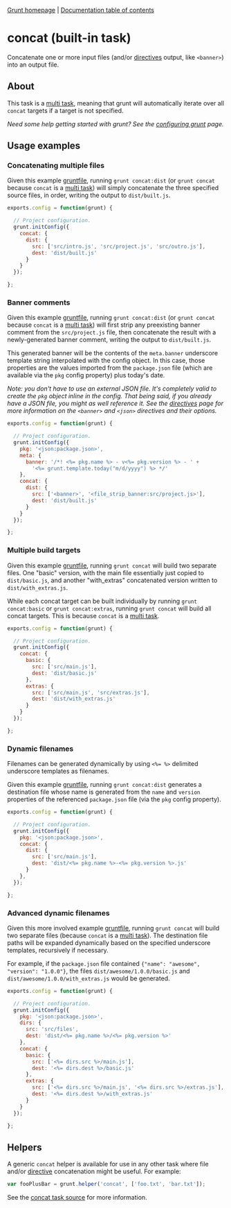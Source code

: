 [Grunt homepage](https://github.com/cowboy/grunt) | [Documentation table of contents](toc.md)

# concat (built-in task)
Concatenate one or more input files (and/or [directives](helpers_directives.md) output, like `<banner>`) into an output file.

## About

This task is a [multi task](tasks_creating.md), meaning that grunt will automatically iterate over all `concat` targets if a target is not specified.

_Need some help getting started with grunt? See the [configuring grunt](configuring.md) page._

## Usage examples

### Concatenating multiple files

Given this example [gruntfile](configuring.md), running `grunt concat:dist` (or `grunt concat` because `concat` is a [multi task](tasks_creating.md)) will simply concatenate the three specified source files, in order, writing the output to `dist/built.js`.

```javascript
exports.config = function(grunt) {

  // Project configuration.
  grunt.initConfig({
    concat: {
      dist: {
        src: ['src/intro.js', 'src/project.js', 'src/outro.js'],
        dest: 'dist/built.js'
      }
    }
  });

};
```

### Banner comments

Given this example [gruntfile](configuring.md), running `grunt concat:dist` (or `grunt concat` because `concat` is a [multi task](tasks_creating.md)) will first strip any preexisting banner comment from the `src/project.js` file, then concatenate the result with a newly-generated banner comment, writing the output to `dist/built.js`.

This generated banner will be the contents of the `meta.banner` underscore template string interpolated with the config object. In this case, those properties are the values imported from the `package.json` file (which are available via the `pkg` config property) plus today's date.

_Note: you don't have to use an external JSON file. It's completely valid to create the `pkg` object inline in the config. That being said, if you already have a JSON file, you might as well reference it. See the [directives](helpers_directives.md) page for more information on the `<banner>` and `<json>` directives and their options._

```javascript
exports.config = function(grunt) {

  // Project configuration.
  grunt.initConfig({
    pkg: '<json:package.json>',
    meta: {
      banner: '/*! <%= pkg.name %> - v<%= pkg.version %> - ' +
        '<%= grunt.template.today("m/d/yyyy") %> */'
    },
    concat: {
      dist: {
        src: ['<banner>', '<file_strip_banner:src/project.js>'],
        dest: 'dist/built.js'
      }
    }
  });

};
```

### Multiple build targets

Given this example [gruntfile](configuring.md), running `grunt concat` will build two separate files. One "basic" version, with the main file essentially just copied to `dist/basic.js`, and another "with_extras" concatenated version written to `dist/with_extras.js`.

While each concat target can be built individually by running `grunt concat:basic` or `grunt concat:extras`, running `grunt concat` will build all concat targets. This is because `concat` is a [multi task](tasks_creating.md).

```javascript
exports.config = function(grunt) {

  // Project configuration.
  grunt.initConfig({
    concat: {
      basic: {
        src: ['src/main.js'],
        dest: 'dist/basic.js'
      },
      extras: {
        src: ['src/main.js', 'src/extras.js'],
        dest: 'dist/with_extras.js'
      }
    }
  });

};
```

### Dynamic filenames

Filenames can be generated dynamically by using `<%= %>` delimited underscore templates as filenames.

Given this example [gruntfile](configuring.md), running `grunt concat:dist` generates a destination file whose name is generated from the `name` and `version` properties of the referenced `package.json` file (via the `pkg` config property).

```javascript
exports.config = function(grunt) {

  // Project configuration.
  grunt.initConfig({
    pkg: '<json:package.json>',
    concat: {
      dist: {
        src: ['src/main.js'],
        dest: 'dist/<%= pkg.name %>-<%= pkg.version %>.js'
      }
    },
  });

};
```

### Advanced dynamic filenames

Given this more involved example [gruntfile](configuring.md), running `grunt concat` will build two separate files (because `concat` is a [multi task](tasks_creating.md)). The destination file paths will be expanded dynamically based on the specified underscore templates, recursively if necessary.

For example, if the `package.json` file contained `{"name": "awesome", "version": "1.0.0"}`, the files `dist/awesome/1.0.0/basic.js` and `dist/awesome/1.0.0/with_extras.js` would be generated.

```javascript
exports.config = function(grunt) {

  // Project configuration.
  grunt.initConfig({
    pkg: '<json:package.json>',
    dirs: {
      src: 'src/files',
      dest: 'dist/<%= pkg.name %>/<%= pkg.version %>'
    },
    concat: {
      basic: {
        src: ['<%= dirs.src %>/main.js'],
        dest: '<%= dirs.dest %>/basic.js'
      },
      extras: {
        src: ['<%= dirs.src %>/main.js', '<%= dirs.src %>/extras.js'],
        dest: '<%= dirs.dest %>/with_extras.js'
      }
    }
  });

};
```

## Helpers

A generic `concat` helper is available for use in any other task where file and/or [directive](helpers_directives.md) concatenation might be useful. For example:

```javascript
var fooPlusBar = grunt.helper('concat', ['foo.txt', 'bar.txt']);
```

See the [concat task source](../tasks/concat.js) for more information.
